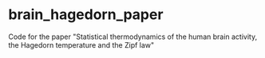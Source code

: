 # brain_hagedorn_paper
Code for the paper "Statistical thermodynamics of the human brain activity, the Hagedorn temperature and the Zipf law"
